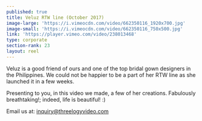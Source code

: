 ```yaml
---
published: true
title: Veluz RTW line (October 2017)
image-large: 'https://i.vimeocdn.com/video/662350116_1920x700.jpg'
image-small: 'https://i.vimeocdn.com/video/662350116_750x500.jpg'
link: 'https://player.vimeo.com/video/238013468'
type: corporate
section-rank: 23
layout: reel
---
```

Veluz is a good friend of ours and one of the top bridal gown designers in the Philippines. We could not be happier to be a part of her RTW line as she launched it in a few weeks.

Presenting to you, in this video we made, a few of her creations. Fabulously breathtaking!; indeed, life is beautiful! :) 

Email us at: inquiry@threelogyvideo.com